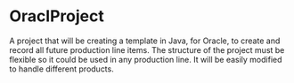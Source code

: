 # OraclProject
A project that will be creating a template in Java, for Oracle, to create and record all future production line items.
The structure of the project must be flexible so it could be used in any production line. It will be easily modified to 
handle different products.
